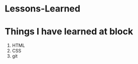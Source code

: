 # Lessons-Learned
<h1>Things I have learned at block</h1>
<ol>
<li>HTML</li>
<li>CSS</li>
<li>git</li>
</ol>
